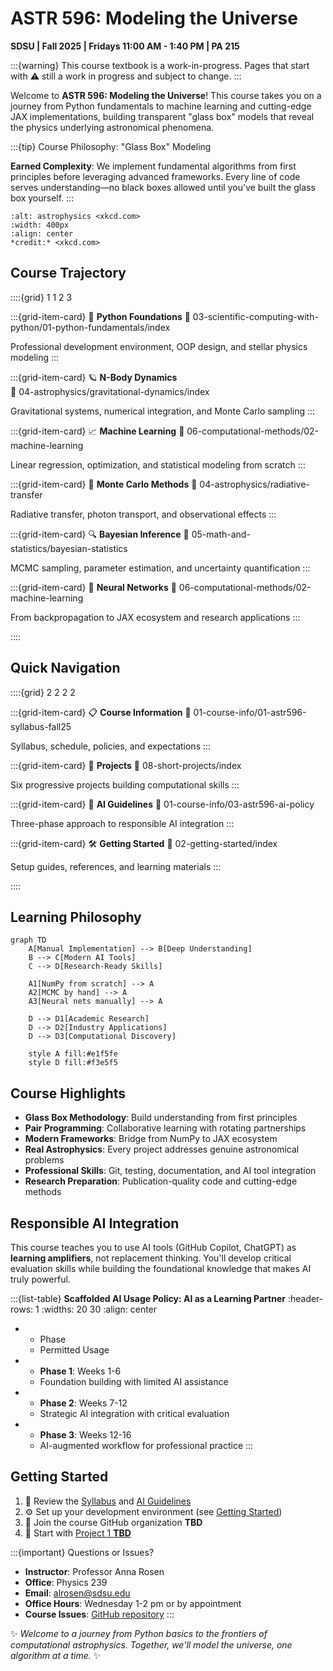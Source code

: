 # ASTR 596: Modeling the Universe

**SDSU | Fall 2025 | Fridays 11:00 AM - 1:40 PM | PA 215**

:::{warning}
This course textbook is a work-in-progress. Pages that start with ⚠️ still a work in progress and subject to change.
:::

Welcome to **ASTR 596: Modeling the Universe**! This course takes you on a journey from Python fundamentals to machine learning and cutting-edge JAX implementations, building transparent "glass box" models that reveal the physics underlying astronomical phenomena.

:::{tip} Course Philosophy: "Glass Box" Modeling

**Earned Complexity**: We implement fundamental algorithms from first principles before leveraging advanced frameworks. Every line of code serves understanding—no black boxes allowed until you've built the glass box yourself.
:::

```{image} https://imgs.xkcd.com/comics/astrophysics.png
:alt: astrophysics <xkcd.com>
:width: 400px
:align: center
*credit:* <xkcd.com>
```

## Course Trajectory

::::{grid} 1 1 2 3

:::{grid-item-card} 🐍 **Python Foundations**
:link: 03-scientific-computing-with-python/01-python-fundamentals/index

Professional development environment, OOP design, and stellar physics modeling
:::

:::{grid-item-card} 🪐 **N-Body Dynamics**  
:link: 04-astrophysics/gravitational-dynamics/index

Gravitational systems, numerical integration, and Monte Carlo sampling
:::

:::{grid-item-card} 📈 **Machine Learning**
:link: 06-computational-methods/02-machine-learning

Linear regression, optimization, and statistical modeling from scratch
:::

:::{grid-item-card} 🎲 **Monte Carlo Methods**
:link: 04-astrophysics/radiative-transfer

Radiative transfer, photon transport, and observational effects
:::

:::{grid-item-card} 🔍 **Bayesian Inference**
:link: 05-math-and-statistics/bayesian-statistics

MCMC sampling, parameter estimation, and uncertainty quantification
:::

:::{grid-item-card} 🧠 **Neural Networks**
:link: 06-computational-methods/02-machine-learning

From backpropagation to JAX ecosystem and research applications
:::

::::

## Quick Navigation

::::{grid} 2 2 2 2

:::{grid-item-card} 📋 **Course Information**
:link: 01-course-info/01-astr596-syllabus-fall25

Syllabus, schedule, policies, and expectations
:::

:::{grid-item-card} 🎯 **Projects**
:link: 08-short-projects/index

Six progressive projects building computational skills
:::

:::{grid-item-card} 🤖 **AI Guidelines**
:link: 01-course-info/03-astr596-ai-policy

Three-phase approach to responsible AI integration
:::

:::{grid-item-card} 🛠️ **Getting Started**
:link: 02-getting-started/index

Setup guides, references, and learning materials
:::

::::

## Learning Philosophy

```{mermaid}
graph TD
    A[Manual Implementation] --> B[Deep Understanding]
    B --> C[Modern AI Tools]
    C --> D[Research-Ready Skills]
    
    A1[NumPy from scratch] --> A
    A2[MCMC by hand] --> A
    A3[Neural nets manually] --> A
    
    D --> D1[Academic Research]
    D --> D2[Industry Applications]
    D --> D3[Computational Discovery]
    
    style A fill:#e1f5fe
    style D fill:#f3e5f5
```

## Course Highlights

- **Glass Box Methodology**: Build understanding from first principles
- **Pair Programming**: Collaborative learning with rotating partnerships  
- **Modern Frameworks**: Bridge from NumPy to JAX ecosystem
- **Real Astrophysics**: Every project addresses genuine astronomical problems
- **Professional Skills**: Git, testing, documentation, and AI tool integration
- **Research Preparation**: Publication-quality code and cutting-edge methods

## Responsible AI Integration

This course teaches you to use AI tools (GitHub Copilot, ChatGPT) as **learning amplifiers**, not replacement thinking. You'll develop critical evaluation skills while building the foundational knowledge that makes AI truly powerful.

:::{list-table} **Scaffolded AI Usage Policy: AI as a Learning Partner**
:header-rows: 1
:widths: 20 30
:align: center

* - Phase
  - Permitted Usage
* - **Phase 1**: Weeks 1-6
  - Foundation building with limited AI assistance
* - **Phase 2**: Weeks 7-12
  - Strategic AI integration with critical evaluation
* - **Phase 3**: Weeks 12-16
  - AI-augmented workflow for professional practice
:::

## Getting Started

1. 📖 Review the [Syllabus](01-course-info/01-astr596-syllabus-fall25) and [AI Guidelines](01-course-info/03-astr596-ai-policy)
2. ⚙️ Set up your development environment (see [Getting Started](02-getting-started))
3. 👥 Join the course GitHub organization **TBD**
4. 🚀 Start with [Project 1 **TBD**](08-short-projects)

:::{important} Questions or Issues?

- **Instructor**: Professor Anna Rosen
- **Office**: Physics 239
- **Email**: <alrosen@sdsu.edu>
- **Office Hours**: Wednesday 1-2 pm or  by appointment
- **Course Issues**: [GitHub repository](https://github.com/astrobytes-edu/astr596-modeling-universe/issues)
:::

✨ *Welcome to a journey from Python basics to the frontiers of computational astrophysics. Together, we'll model the universe, one algorithm at a time.* ✨
